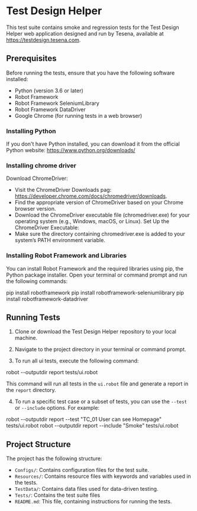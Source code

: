 # Test Design Helper

This test suite contains smoke and regression tests for the Test Design Helper web application designed and run by Tesena, available at https://testdesign.tesena.com.

## Prerequisites

Before running the tests, ensure that you have the following software installed:

- Python (version 3.6 or later)
- Robot Framework
- Robot Framework SeleniumLibrary
- Robot Framework DataDriver
- Google Chrome (for running tests in a web browser)

### Installing Python

If you don't have Python installed, you can download it from the official Python website: https://www.python.org/downloads/

### Installing chrome driver

Download ChromeDriver:
- Visit the ChromeDriver Downloads pag: https://developer.chrome.com/docs/chromedriver/downloads.
- Find the appropriate version of ChromeDriver based on your Chrome browser version.
- Download the ChromeDriver executable file (chromedriver.exe) for your operating system (e.g., Windows, macOS, or Linux).
Set Up the ChromeDriver Executable:
- Make sure the directory containing chromedriver.exe is added to your system’s PATH environment variable.

### Installing Robot Framework and Libraries

You can install Robot Framework and the required libraries using pip, the Python package installer. Open your terminal or command prompt and run the following commands:

pip install robotframework 
pip install robotframework-seleniumlibrary 
pip install robotframework-datadriver

## Running Tests

1. Clone or download the Test Design Helper repository to your local machine.

2. Navigate to the project directory in your terminal or command prompt.

3. To run all ui tests, execute the following command:

robot --outputdir report tests/ui.robot

This command will run all tests in the `ui.robot` file and generate a report in the `report` directory.

4. To run a specific test case or a subset of tests, you can use the `--test` or `--include` options. For example:

robot --outputdir report --test "TC_01 User can see Homepage" tests/ui.robot 
robot --outputdir report --include "Smoke" tests/ui.robot


## Project Structure

The project has the following structure:

- `Configs/`: Contains configuration files for the test suite.
- `Resources/`: Contains resource files with keywords and variables used in the tests.
- `TestData/`: Contains data files used for data-driven testing.
- `Tests/`: Contains the test suite files 
- `README.md`: This file, containing instructions for running the tests.
